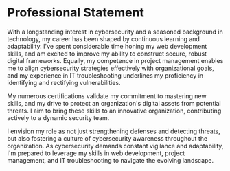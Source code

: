 # Professional Statement

With a longstanding interest in cybersecurity and a seasoned background in technology, my career has been shaped by continuous learning and adaptability. I've spent considerable time honing my web development skills, and am excited to improve my ability to construct secure, robust digital frameworks. Equally, my competence in project management enables me to align cybersecurity strategies effectively with organizational goals, and my experience in IT troubleshooting underlines my proficiency in identifying and rectifying vulnerabilities.

My numerous certifications validate my commitment to mastering new skills, and my drive to protect an organization's digital assets from potential threats. I aim to bring these skills to an innovative organization, contributing actively to a dynamic security team.

I envision my role as not just strengthening defenses and detecting threats, but also fostering a culture of cybersecurity awareness throughout the organization. As cybersecurity demands constant vigilance and adaptability, I'm prepared to leverage my skills in web development, project management, and IT troubleshooting to navigate the evolving landscape.
